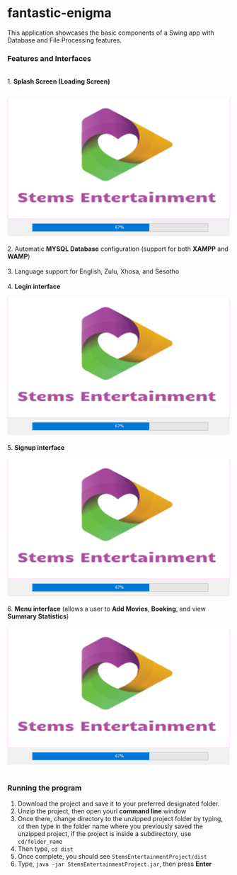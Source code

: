 # fantastic-enigma
This application showcases the basic components of a Swing app with Database and File Processing features.

<h3><b>Features and Interfaces</b></h3>
<br>
 1. <b>Splash Screen (Loading Screen)</b> 
<br><br>

![](snippets/Loading%20Form.PNG)
<br><br>
2. Automatic <b>MYSQL Database</b> configuration (support for both <b>XAMPP</b> and <b>WAMP</b>)       
<br>
3. Language support for English, Zulu, Xhosa, and Sesotho<br>      
4. <b>Login interface</b>
<br></br>
![](snippets/Loading%20Form.PNG)
<br></br>
5. <b>Signup interface</b>
<br></br>
![](snippets/Loading%20Form.PNG)
<br></br>
6. <b>Menu interface</b> (allows a user to <b>Add Movies</b>, <b>Booking</b>, and view <b>Summary Statistics</b>)
<br></br>
![](snippets/Loading%20Form.PNG)
<br></br> 

<h3><b>Running the program</b></h3>

<ol>
  <li> Download the project and save it to your preferred designated folder.</li>
  <li> Unzip the project, then open yourl <b>command line</b> window </li>
  <li> Once there, change directory to the unzipped project folder by typing, <code>cd</code> then type in 
    the folder name where you previously saved the unzipped project, if      
       the project is inside a subdirectory, use <code>cd/folder_name</code></li>
  <li> Then type, <code>cd dist</code></li>
  <li> Once complete, you should see <code>StemsEntertainmentProject/dist</code></li>
  <li> Type, <code>java -jar StemsEntertainmentProject.jar</code>, then press <b>Enter</b>
 
